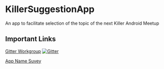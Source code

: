 # KillerSuggestionApp



An app to facilitate selection of the topic of the next Killer Android Meetup

## Important Links
[Gitter Workgroup](https://gitter.im/KillerSuggestionApp/Lobby)
[![Gitter](https://badges.gitter.im/KillerSuggestionApp/Lobby.svg)](https://gitter.im/KillerSuggestionApp/Lobby?utm_source=badge&utm_medium=badge&utm_campaign=pr-badge&utm_content=badge)

[App Name Suvey](https://docs.google.com/forms/d/e/1FAIpQLScGxQAMZrgC6eZPpzX-22Fza5OkHLqAcuFKU7BrocthLkoDoA/viewform?c=0&w=1)


